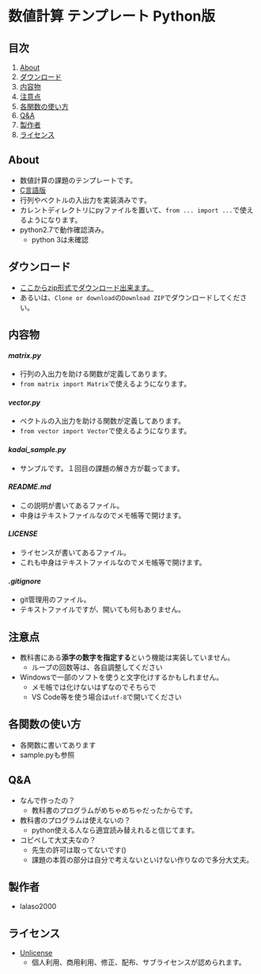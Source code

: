 # 数値計算 テンプレート Python版

## 目次
1. [About](#about)
1. [ダウンロード](#ダウンロード)
1. [内容物](#内容物)
1. [注意点](#注意点)
1. [各関数の使い方](#各関数の使い方)
1. [Q&A](#qa)
1. [製作者](#製作者)
1. [ライセンス](#ライセンス)

## About
- 数値計算の課題のテンプレートです。
- [C言語版](https://github.com/lalaso2000/NITGifu-E-SuchikeisanTemplate)
- 行列やベクトルの入出力を実装済みです。
- カレントディレクトリにpyファイルを置いて、`from ... import ...`で使えるようになります。
- python2.7で動作確認済み。
    - python 3は未確認


## ダウンロード
- [ここからzip形式でダウンロード出来ます。](https://github.com/lalaso2000/NITGifu-E-SuchikeisanTemplate-python/archive/master.zip)
- あるいは、`Clone or download`の`Download ZIP`でダウンロードしてください。


## 内容物
#### *matrix.py*
- 行列の入出力を助ける関数が定義してあります。
- `from matrix import Matrix`で使えるようになります。
#### *vector.py*
- ベクトルの入出力を助ける関数が定義してあります。
- `from vector import Vector`で使えるようになります。
#### *kadai_sample.py*
- サンプルです。１回目の課題の解き方が載ってます。
#### *README.md*
- この説明が書いてあるファイル。
- 中身はテキストファイルなのでメモ帳等で開けます。
#### *LICENSE*
- ライセンスが書いてあるファイル。
- これも中身はテキストファイルなのでメモ帳等で開けます。
#### *.gitignore*
- git管理用のファイル。
- テキストファイルですが、開いても何もありません。


## 注意点
- 教科書にある**添字の数字を指定する**という機能は実装していません。
    - ループの回数等は、各自調整してください
- Windowsで一部のソフトを使うと文字化けするかもしれません。
    - メモ帳では化けないはずなのでそちらで
    - VS Code等を使う場合は`utf-8`で開いてください


## 各関数の使い方
- 各関数に書いてあります
- sample.pyも参照


## Q&A
- なんで作ったの？
    - 教科書のプログラムがめちゃめちゃだったからです。
- 教科書のプログラムは使えないの？
    - python使える人なら適宜読み替えれると信じてます。
- コピペして大丈夫なの？
    - 先生の許可は取ってないです()
    - 課題の本質の部分は自分で考えないといけない作りなので多分大丈夫。


## 製作者
- lalaso2000


## ライセンス
- <a href="https://choosealicense.com/licenses/unlicense/" target="_blank">Unlicense</a>
    - 個人利用、商用利用、修正、配布、サブライセンスが認められます。
